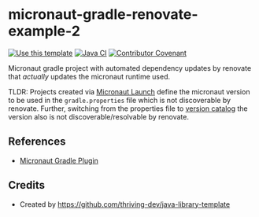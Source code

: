 # micronaut-gradle-renovate-example-2

[![Use this template](https://img.shields.io/badge/from-java--library--template-brightgreen?logo=dropbox)](https://github.com/thriving-dev/java-library-template/generate)
[![Java CI](https://github.com/thriving-dev/micronaut-gradle-renovate-example-2/actions/workflows/1.pipeline.yml/badge.svg)](https://github.com/thriving-dev/micronaut-gradle-renovate-example-2/actions/workflows/1.pipeline.yml)
[![Contributor Covenant](https://img.shields.io/badge/Contributor%20Covenant-2.1-4baaaa.svg)](CODE_OF_CONDUCT.md)

Micronaut gradle project with automated dependency updates by renovate that _actually_ updates the micronaut runtime used.

TLDR: Projects created via [Micronaut Launch](https://micronaut.io/launch) define the micronaut version to be used in the `gradle.properties` file which is not discoverable by renovate.
Further, switching from the properties file to [version catalog](https://docs.gradle.org/current/userguide/platforms.html#sub:central-declaration-of-dependencies) the version also is not discoverable/resolvable by renovate.


## References
- [Micronaut Gradle Plugin](https://micronaut-projects.github.io/micronaut-gradle-plugin/latest/index.html)

## Credits
- Created by https://github.com/thriving-dev/java-library-template
